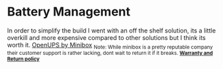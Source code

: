 # Battery Management

In order to simplify the build I went with an off the shelf solution, its a little overkill and more expensive compared to other solutions but I think its worth it.
[OpenUPS by Minibox](https://www.mini-box.com/OpenUPS)
<sub>Note: While minibox is a pretty reputable company their customer support is rather lacking, dont wait to return it if it breaks. [**Warranty and Return policy**](https://www.mini-box.com/site/warranty-and-returns.html)</sub>
